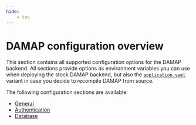 ```yaml
---
hide:
    - toc
---
```


# DAMAP configuration overview

This section contains all supported configuration options for the DAMAP backend. All sections provide options as environment variables you can use when deploying the stock DAMAP backend, but also the [`application.yaml`](https://github.com/damap-org/damap-backend/blob/next/src/main/resources/application.yaml) variant in case you decide to recompile DAMAP from source.

The following configuration sections are available:

- [General](general.md)
- [Authentication](authentication.md)
- [Database](database.md)
